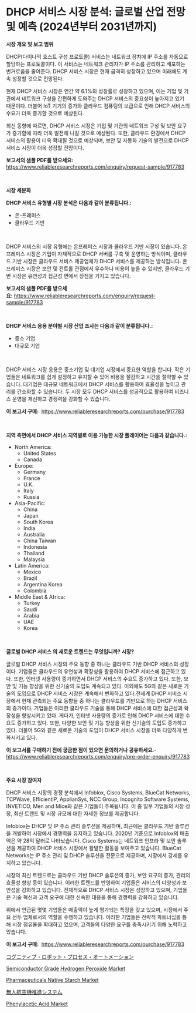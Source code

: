 <p><h1>DHCP 서비스 시장 분석: 글로벌 산업 전망 및 예측 (2024년부터 2031년까지)</h1></p><p><strong>시장 개요 및 보고 범위</strong></p>
<p><p>DHCP(다이나믹 호스트 구성 프로토콜) 서비스는 네트워크 장치에 IP 주소를 자동으로 할당하는 프로토콜이다. 이 서비스는 네트워크 관리자가 IP 주소를 관리하고 배포하는 번거로움을 줄여준다. DHCP 서비스 시장은 현재 급격히 성장하고 있으며 미래에도 계속 성장할 것으로 전망된다. </p><p>현재 DHCP 서비스 시장은 연간 약 6.1%의 성장률로 성장하고 있으며, 이는 기업 및 기관에서 네트워크 구성을 간편하게 도와주는 DHCP 서비스의 중요성이 높아지고 있기 때문이다. 더불어 IoT 기기의 증가와 클라우드 컴퓨팅의 보급으로 인해 DHCP 서비스의 수요가 더욱 증가할 것으로 예상된다.</p><p>최신 동향에 따르면, DHCP 서비스 시장은 기업 및 기관의 네트워크 구성 및 보안 요구가 증가함에 따라 더욱 발전해 나갈 것으로 예상된다. 또한, 클라우드 환경에서 DHCP 서비스의 활용이 더욱 확대될 것으로 예상되며, 보안 및 자동화 기술의 발전으로 DHCP 서비스 시장이 더욱 성장할 전망이다.</p></p>
<p><strong>보고서의 샘플 PDF를 받으세요:</strong> <a href="https://www.reliableresearchreports.com/enquiry/request-sample/917783">https://www.reliableresearchreports.com/enquiry/request-sample/917783</a></p>
<p>&nbsp;</p>
<p><strong>시장 세분화</strong></p>
<p><strong>DHCP 서비스 유형별 시장 분석은 다음과 같이 분류됩니다.:</strong></p>
<p><ul><li>온-프레미스</li><li>클라우드 기반</li></ul></p>
<p>&nbsp;</p>
<p><p>DHCP 서비스의 시장 유형에는 온프레미스 시장과 클라우드 기반 시장이 있습니다. 온프레미스 시장은 기업이 자체적으로 DHCP 서버를 구축 및 운영하는 방식이며, 클라우드 기반 시장은 클라우드 서비스 제공업체가 DHCP 서비스를 제공하는 방식입니다. 온프레미스 시장은 보안 및 컨트롤 관점에서 우수하나 비용이 높을 수 있지만, 클라우드 기반 시장은 유연성과 접근성 면에서 장점을 가지고 있습니다.</p></p>
<p><strong>보고서의 샘플 PDF를 받으세요:</strong>&nbsp;<a href="https://www.reliableresearchreports.com/enquiry/request-sample/917783">https://www.reliableresearchreports.com/enquiry/request-sample/917783</a></p>
<p>&nbsp;</p>
<p><strong> DHCP 서비스 응용 분야별 시장 산업 조사는 다음과 같이 분류됩니다.:</strong></p>
<p><ul><li>중소 기업</li><li>대규모 기업</li></ul></p>
<p>&nbsp;</p>
<p><p>DHCP 서비스 시장 응용은 중소기업 및 대기업 시장에서 중요한 역할을 합니다. 작은 기업들은 네트워크를 쉽게 설정하고 유지할 수 있어 비용을 절감하고 시간을 절약할 수 있습니다. 대기업은 대규모 네트워크에서 DHCP 서비스를 활용하여 효율성을 높이고 관리를 간소화할 수 있습니다. 두 시장 모두 DHCP 서비스를 성공적으로 활용하여 비즈니스 운영을 개선하고 경쟁력을 강화할 수 있습니다.</p></p>
<p><strong>이 보고서 구매:</strong>&nbsp; <a href="https://www.reliableresearchreports.com/purchase/917783">https://www.reliableresearchreports.com/purchase/917783</a></p>
<p>&nbsp;</p>
<p><strong>지역 측면에서 DHCP 서비스 지역별로 이용 가능한 시장 플레이어는 다음과 같습니다.:</strong></p>
<p><ul>
    <li>
        North America:
        <ul>
            <li>United States</li>
            <li>Canada</li>
        </ul>
    </li>
    <li>
        Europe:
        <ul>
            <li>Germany</li>
            <li>France</li>
            <li>U.K.</li>
            <li>Italy</li>
            <li>Russia</li>
        </ul>
    </li>
    <li>
        Asia-Pacific:
        <ul>
            <li>China</li>
            <li>Japan</li>
            <li>South Korea</li>
            <li>India</li>
            <li>Australia</li>
            <li>China Taiwan</li>
            <li>Indonesia</li>
            <li>Thailand</li>
            <li>Malaysia</li>
        </ul>
    </li>
    <li>
        Latin America:
        <ul>
            <li>Mexico</li>
            <li>Brazil</li>
            <li>Argentina Korea</li>
            <li>Colombia</li>
        </ul>
    </li>
    <li>
        Middle East & Africa:
        <ul>
            <li>Turkey</li>
            <li>Saudi</li>
            <li>Arabia</li>
            <li>UAE</li>
            <li>Korea</li>
        </ul>
    </li>
    </ul></p>
<p>&nbsp;</p>
<p><strong>글로벌 DHCP 서비스 의 새로운 트렌드는 무엇입니까? 시장?</strong></p>
<p><p>글로벌 DHCP 서비스 시장의 주요 동향 중 하나는 클라우드 기반 DHCP 서비스의 성장이다. 기업들은 클라우드의 유연성과 확장성을 활용하여 DHCP 서비스에 접근하고 있다. 또한, 인터넷 사용량이 증가하면서 DHCP 서비스의 수요도 증가하고 있다. 또한, 보안 및 기능 향상을 위한 신기술의 도입도 계속되고 있다. 이외에도 5G와 같은 새로운 기술의 도입으로 DHCP 서비스 시장은 계속해서 변화하고 있다.전세계 DHCP 서비스 시장에서 현재 관측되는 주요 동향들 중 하나는 클라우드를 기반으로 하는 DHCP 서비스의 증가이다. 기업들은 이러한 클라우드 기술을 통해 DHCP 서비스에 대한 접근성과 확장성을 향상시키고 있다. 게다가, 인터넷 사용량의 증가로 인해 DHCP 서비스에 대한 수요도 증가하고 있다. 또한, 다양한 보안 및 기능 향상을 위한 신기술의 도입도 증가하고 있다. 더불어 5G와 같은 새로운 기술의 도입이 DHCP 서비스 시장을 더욱 다양하게 변화시키고 있다.</p></p>
<p><strong>이 보고서를 구매하기 전에 궁금한 점이 있으면 문의하거나 공유하세요.</strong>- <a href="https://www.reliableresearchreports.com/enquiry/pre-order-enquiry/917783">https://www.reliableresearchreports.com/enquiry/pre-order-enquiry/917783</a></p>
<p>&nbsp;</p>
<p><strong>주요 시장 참여자</strong></p>
<p><p>DHCP 서비스 시장의 경쟁 분석에서 Infoblox, Cisco Systems, BlueCat Networks, TCPWave, EfficientIP, ApplianSys, NCC Group, Incognito Software Systems, INVETICO, Men and Mice와 같은 기업들이 주목됩니다. 이 중 일부 기업들의 시장 성장, 최신 트렌드 및 시장 규모에 대한 자세한 정보를 제공합니다.</p><p>Infoblox는 DHCP 및 IP 주소 관리 솔루션을 제공하며, 최근에는 클라우드 기반 솔루션을 개발하여 시장에서 경쟁력을 유지하고 있습니다. 2020년 기준으로 Infoblox의 매출액은 약 28억 달러로 나타났습니다. Cisco Systems는 네트워크 인프라 및 보안 솔루션을 제공하여 DHCP 서비스 시장에서 활발한 활동을 보여주고 있습니다. BlueCat Networks는 IP 주소 관리 및 DHCP 솔루션을 전문으로 제공하며, 시장에서 강세를 유지하고 있습니다.</p><p>시장의 최신 트렌드로는 클라우드 기반 DHCP 솔루션의 증가, 보안 요구의 증가, 관리의 효율성 향상 등이 있습니다. 이러한 트렌드를 반영하여 기업들은 서비스의 다양성과 보안성을 강화하고 있습니다. 전체적으로 DHCP 서비스 시장은 성장하고 있으며, 기업들은 기술 혁신과 고객 요구에 대한 신속한 대응을 통해 경쟁력을 강화하고 있습니다.</p><p>위에서 언급된 몇몇 기업들은 매출액이 높게 평가되는 특징을 갖고 있으며, 시장에서 주요 선두 업체로서의 역할을 수행하고 있습니다. 이러한 기업들은 전략적 파트너십을 통해 시장 점유율을 확대하고 있으며, 고객들의 다양한 요구를 충족시키기 위해 노력하고 있습니다.</p></p>
<p><strong>이 보고서 구매:</strong>&nbsp;&nbsp;<a href="https://www.reliableresearchreports.com/purchase/917783">https://www.reliableresearchreports.com/purchase/917783</a></p>
<p><p><a href="https://github.com/ksxzwxabcuynh011/Market-Research-Report-List-1/blob/main/6967995183477.md">コグニティブ・ロボット・プロセス・オートメーション</a></p><p><a href="https://issuu.com/reportprime-2/docs/semiconductor-grade-hydrogen-peroxide-market-size-">Semiconductor Grade Hydrogen Peroxide Market</a></p><p><a href="https://issuu.com/reportprime-2/docs/pharmaceuticals-native-starch-market-size-2030.ppt">Pharmaceuticals Native Starch Market</a></p><p><a href="https://github.com/mcbeesbxa270/Market-Research-Report-List-1/blob/main/2985311183478.md">無人航空機推進システム</a></p><p><a href="https://view.publitas.com/reportprime-1/phenylacetic-acid-market-size-growth-outlook-from-2024-to-2031-projecting-at-markets-trends-analysis-by-application-regional-outlook-and-revenue/">Phenylacetic Acid Market</a></p></p>
